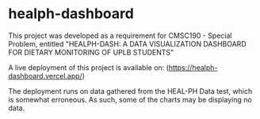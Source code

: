 # healph-dashboard

This project was developed as a requirement for CMSC190 - Special Problem, entitled "HEALPH-DASH: A DATA VISUALIZATION DASHBOARD
FOR DIETARY MONITORING OF UPLB STUDENTS"

A live deployment of this project is available on: 
(https://healph-dashboard.vercel.app/)

The deployment runs on data gathered from the HEAL-PH Data test, which is somewhat erroneous. As such, some of the charts may be displaying no data. 

